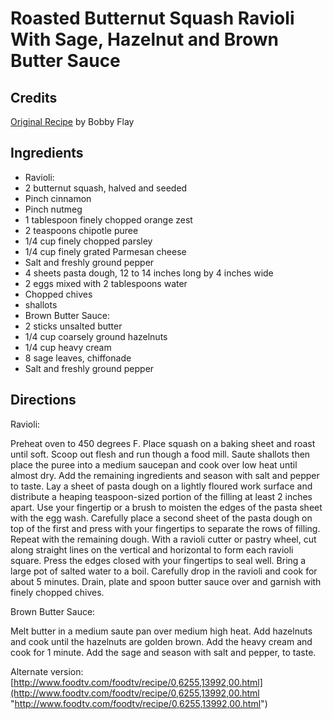 # Roasted Butternut Squash Ravioli With Sage, Hazelnut and Brown Butter Sauce 

<!-- BEGIN content -->

## Credits

[Original Recipe](http://www.foodtv.com/foodtv/recipe/0,6255,13401,00.html "http://www.foodtv.com/foodtv/recipe/0,6255,13401,00.html") by Bobby Flay

## Ingredients

- Ravioli:
- 2 butternut squash, halved and seeded
- Pinch cinnamon
- Pinch nutmeg
- 1 tablespoon finely chopped orange zest
- 2 teaspoons chipotle puree
- 1/4 cup finely chopped parsley
- 1/4 cup finely grated Parmesan cheese
- Salt and freshly ground pepper
- 4 sheets pasta dough, 12 to 14 inches long by 4 inches wide
- 2 eggs mixed with 2 tablespoons water
- Chopped chives
- shallots
- Brown Butter Sauce:
- 2 sticks unsalted butter
- 1/4 cup coarsely ground hazelnuts 
- 1/4 cup heavy cream
- 8 sage leaves, chiffonade
- Salt and freshly ground pepper

## Directions

Ravioli:  
 Preheat oven to 450 degrees F. Place squash on a baking sheet and roast until soft. Scoop out flesh and run though a food mill. Saute shallots then place the puree into a medium saucepan and cook over low heat until almost dry. Add the remaining ingredients and season with salt and pepper to taste. Lay a sheet of pasta dough on a lightly floured work surface and distribute a heaping teaspoon-sized portion of the filling at least 2 inches apart. Use your fingertip or a brush to moisten the edges of the pasta sheet with the egg wash. Carefully place a second sheet of the pasta dough on top of the first and press with your fingertips to separate the rows of filling. Repeat with the remaining dough. With a ravioli cutter or pastry wheel, cut along straight lines on the vertical and horizontal to form each ravioli square. Press the edges closed with your fingertips to seal well. Bring a large pot of salted water to a boil. Carefully drop in the ravioli and cook for about 5 minutes. Drain, plate and spoon butter sauce over and garnish with finely chopped chives.  
  
 Brown Butter Sauce:  
 Melt butter in a medium saute pan over medium high heat. Add hazelnuts and cook until the hazelnuts are golden brown. Add the heavy cream and cook for 1 minute. Add the sage and season with salt and pepper, to taste.

Alternate version:  
 [http://www.foodtv.com/foodtv/recipe/0,6255,13992,00.html](http://www.foodtv.com/foodtv/recipe/0,6255,13992,00.html "http://www.foodtv.com/foodtv/recipe/0,6255,13992,00.html")

<!-- END content -->

